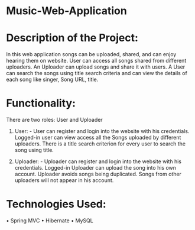 # Music-Web-Application

# Description of the Project:
In this web application songs can be uploaded, shared, and can enjoy hearing them on website. User can access all songs shared from different uploaders. An Uploader can upload songs and share it with users. A User can search the songs using title search criteria and can view the details of each song like singer, Song URL, title.

# Functionality:
There are two roles: User and Uploader

1.	User: - User can register and login into the website with his credentials. 
Logged-in user can view access all the Songs uploaded by different uploaders. There is a title search criterion for every user to search the song using title.

2.	Uploader: - Uploader can register and login into the website with his credentials.  Logged-in Uploader can upload the song into his own account. Uploader avoids songs being duplicated. Songs from other uploaders will not appear in his account.

# Technologies Used:
•	Spring MVC
•	Hibernate
•	MySQL
